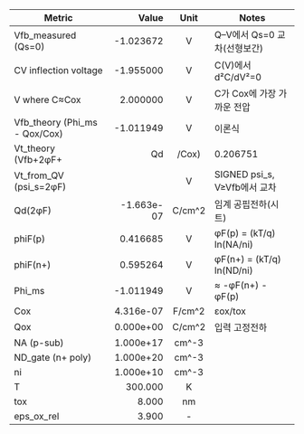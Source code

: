 | Metric | Value | Unit | Notes |
|---|---:|:---:|---|
| Vfb_measured (Qs=0) | -1.023672 | V | Q–V에서 Qs=0 교차(선형보간) |
| CV inflection voltage | -1.955000 | V | C(V)에서 d²C/dV²=0 |
| V where C≈Cox | 2.000000 | V | C가 Cox에 가장 가까운 전압 |
| Vfb_theory (Phi_ms - Qox/Cox) | -1.011949 | V | 이론식 |
| Vt_theory (Vfb+2φF+|Qd|/Cox) | 0.206751 | V | 교과서 정의 |
| Vt_from_QV (psi_s=2φF) |  | V | SIGNED psi_s, V≥Vfb에서 교차 |
| Qd(2φF) | -1.663e-07 | C/cm^2 | 임계 공핍전하(시트) |
| phiF(p) | 0.416685 | V | φF(p) = (kT/q) ln(NA/ni) |
| phiF(n+) | 0.595264 | V | φF(n+) = (kT/q) ln(ND/ni) |
| Phi_ms | -1.011949 | V | ≈ -φF(n+) - φF(p) |
| Cox | 4.316e-07 | F/cm^2 | εox/tox |
| Qox | 0.000e+00 | C/cm^2 | 입력 고정전하 |
| NA (p-sub) | 1.000e+17 | cm^-3 |  |
| ND_gate (n+ poly) | 1.000e+20 | cm^-3 |  |
| ni | 1.000e+10 | cm^-3 |  |
| T | 300.000 | K |  |
| tox | 8.000 | nm |  |
| eps_ox_rel | 3.900 | - |  |